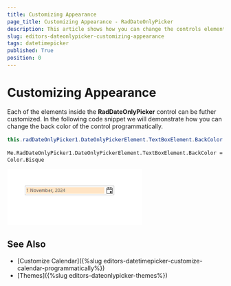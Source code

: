 ```yaml
---
title: Customizing Appearance
page_title: Customizing Appearance - RadDateOnlyPicker
description: This article shows how you can change the controls elements styles.
slug: editors-dateonlypicker-customizing-appearance
tags: datetimepicker
published: True
position: 0
---
```


# Customizing Appearance

Each of the elements inside the __RadDateOnlyPicker__ control can be futher customized. In the following code snippet we will demonstrate how you can change the back color of the control programmatically.

````C#
this.radDateOnlyPicker1.DateOnlyPickerElement.TextBoxElement.BackColor = Color.Bisque;

````
````VB.NET
Me.RadDateOnlyPicker1.DateOnlyPickerElement.TextBoxElement.BackColor = Color.Bisque

````

![WinForms RadDateOnlyPicker TextBoxElement](images/editors-dateonlypicker-customizing-appearance001.png)

## See Also

* [Customize Calendar]({%slug editors-datetimepicker-customize-calendar-programmatically%})
* [Themes]({%slug editors-dateonlypicker-themes%})
